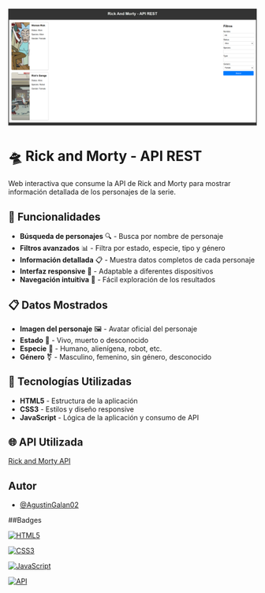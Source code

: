 ![Logo](miniatura.png)

# 🛸 Rick and Morty - API REST

Web interactiva que consume la API de Rick and Morty para mostrar información detallada de los personajes de la serie.

## 🔧 Funcionalidades

- **Búsqueda de personajes** 🔍 - Busca por nombre de personaje
- **Filtros avanzados** 📊 - Filtra por estado, especie, tipo y género
- **Información detallada** 📋 - Muestra datos completos de cada personaje
- **Interfaz responsive** 📱 - Adaptable a diferentes dispositivos
- **Navegación intuitiva** 🎯 - Fácil exploración de los resultados

## 📋 Datos Mostrados

- **Imagen del personaje** 🖼️ - Avatar oficial del personaje
- **Estado** 💚 - Vivo, muerto o desconocido
- **Especie** 🧬 - Humano, alienígena, robot, etc.
- **Género** ⚧️ - Masculino, femenino, sin género, desconocido

## 🚀 Tecnologías Utilizadas

- **HTML5** - Estructura de la aplicación
- **CSS3** - Estilos y diseño responsive
- **JavaScript** - Lógica de la aplicación y consumo de API

## 🌐 API Utilizada

[Rick and Morty API](https://rickandmortyapi.com/api/)
## Autor

- [@AgustinGalan02](https://www.github.com/AgustinGalan02)

##Badges

[![HTML5](https://img.shields.io/badge/HTML5-E34F26?style=flat&logo=html5&logoColor=white)](https://developer.mozilla.org/en-US/docs/Web/HTML)

[![CSS3](https://img.shields.io/badge/CSS3-1572B6?style=flat&logo=css3&logoColor=white)](https://developer.mozilla.org/en-US/docs/Web/CSS)

[![JavaScript](https://img.shields.io/badge/JavaScript-F7DF1E?style=flat&logo=javascript&logoColor=black)](https://developer.mozilla.org/en-US/docs/Web/JavaScript)

[![API](https://img.shields.io/badge/Rick%20and%20Morty-API-97CE4C?style=flat&logo=rickandmorty&logoColor=white)](https://rickandmortyapi.com/)
